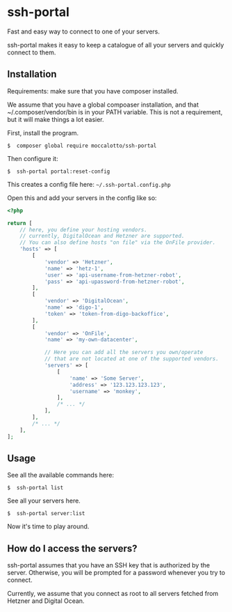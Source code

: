 # ssh-portal

Fast and easy way to connect to one of your servers.

ssh-portal makes it easy to keep a catalogue of all your servers and quickly connect to them.


## Installation

Requirements: make sure that you have composer installed.

We assume that you have a global compoaser installation,
and that ~/.composer/vendor/bin is in your PATH variable.
This is not a requirement, but it will make things a lot easier.

First, install the program.

```shell
$  composer global require moccalotto/ssh-portal
```


Then configure it:

```shell
$  ssh-portal portal:reset-config
```

This creates a config file here: `~/.ssh-portal.config.php`

Open this and add your servers in the config like so:

```php
<?php

return [
    // here, you define your hosting vendors.
    // currently, DigitalOcean and Hetzner are supported.
    // You can also define hosts "on file" via the OnFile provider.
    'hosts' => [
        [
            'vendor' => 'Hetzner',
            'name' => 'hetz-1',
            'user' => 'api-username-from-hetzner-robot',
            'pass' => 'api-upassword-from-hetzner-robot',
        ],
        [
            'vendor' => 'DigitalOcean',
            'name' => 'digo-1',
            'token' => 'token-from-digo-backoffice',
        ],
        [
            'vendor' => 'OnFile',
            'name' => 'my-own-datacenter',

            // Here you can add all the servers you own/operate
            // that are not located at one of the supported vendors.
            'servers' => [
                [
                    'name' => 'Some Server',
                    'address' => '123.123.123.123',
                    'username' => 'monkey',
                ],
                /* ... */
            ],
        ],
        /* ... */
    ],
];
```

## Usage

See all the available commands here:

```shell
$  ssh-portal list
```

See all your servers here.

```shell
$  ssh-portal server:list
```

Now it's time to play around.

## How do I access the servers?

ssh-portal assumes that you have an SSH key that is authorized by the server.
Otherwise, you will be prompted for a password whenever you try to connect.

Currently, we assume that you connect as root to all servers fetched from Hetzner and Digital Ocean.
